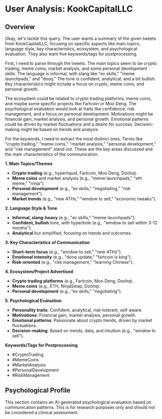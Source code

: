 # User Analysis: KookCapitalLLC

## Overview

<think>
Okay, let's tackle this query. The user wants a summary of the given tweets from KookCapitalLLC, focusing on specific aspects like main topics, language style, key characteristics, ecosystem, and psychological evaluation. They also want five keywords/tags for postprocessing.

First, I need to parse through the tweets. The main topics seem to be crypto trading, meme coins, market analysis, and some personal development skills. The language is informal, with slang like "ev skills," "meme launchpads," and "dooq." The tone is confident, analytical, and a bit bullish. Key characteristics might include a focus on crypto, meme coins, and personal growth.

The ecosystem could be related to crypto trading platforms, meme coins, and maybe some specific projects like Fartcoin or Moo Deng. The psychological evaluation would look at traits like confidence, risk management, and a focus on personal development. Motivations might be financial gain, market analysis, and personal growth. Emotional patterns could be driven by market fluctuations and a desire for success. Decision-making might be based on trends and analysis.

For the keywords, I need to extract the most distinct ones. Terms like "crypto trading," "meme coins," "market analysis," "personal development," and "risk management" stand out. These are the key areas discussed and the main characteristics of the communication.
</think>

**1. Main Topics/Themes**  
- **Crypto trading** (e.g., hyperliquid, Fartcoin, Moo Deng, Doohq).  
- **Meme coins** and market analysis (e.g., "meme launchpads," "eth meme," "ninja").  
- **Personal development** (e.g., "ev skills," "negotiating," "risk management").  
- **Market trends** (e.g., "new ATHs," "window to sell," "economic tweaks").  

**2. Language Style & Tone**  
- **Informal, slang-heavy** (e.g., "ev skills," "meme launchpads").  
- **Confident, bullish** tone, with hyperbole (e.g., "window to sell within 3-12 months").  
- **Analytical** but simplified, focusing on trends and outcomes.  

**3. Key Characteristics of Communication**  
- **Short-term focus** (e.g., "window to sell," "new ATHs").  
- **Emotional intensity** (e.g., "dooq update," "fartcoin is king").  
- **Risk-oriented** (e.g., "risk management," "learning Chinese").  

**4. Ecosystem/Project Advertised**  
- **Crypto trading platforms** (e.g., Fartcoin, Moo Deng, Doohq).  
- **Meme coins** (e.g., ETH, NinjaSwap, Doohq).  
- **Personal development** (e.g., "ev skills," "negotiating").  

**5. Psychological Evaluation**  
- **Personality traits**: Confident, analytical, risk-tolerant, self-aware.  
- **Motivations**: Financial gain, market analysis, personal growth.  
- **Emotional patterns**: Passionate about crypto trends, driven by market fluctuations.  
- **Decision-making**: Based on trends, data, and intuition (e.g., "window to sell").  

**Keywords/Tags for Postprocessing**  
- #CryptoTrading  
- #MemeCoins  
- #MarketAnalysis  
- #PersonalDevelopment  
- #RiskManagement

## Psychological Profile

This section contains an AI-generated psychological evaluation based on communication patterns. This is for research purposes only and should not be considered a clinical assessment.
